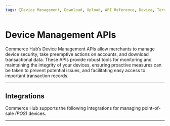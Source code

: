 ```yaml
---
tags: [Device Management, Download, Upload, API Reference, Device, Terminal, Point-of-Sale]
---
```


# Device Management APIs

Commerce Hub’s Device Management APIs allow merchants to manage device security, take preemptive actions on accounts, and download transactional data. These APIs provide robust tools for monitoring and maintaining the integrity of your devices, ensuring proactive measures can be taken to prevent potential issues, and facilitating easy access to important transaction records.

---

## Integrations

Commerce Hub supports the following integrations for managing point-of-sale *(POS)* devices.

<!-- type: row -->

<!-- type: card
title: Certificate Management
description: Upload a client certificate to Commerce Hub to enable secure, encrypted data in response messages.
link: docs/Resources/API-Documents/Device-Management/Client-Certificate-Upload.md
-->

<!-- type: card
title: EMV CAPK Data
description: Manage the authentication of EMV payment cards, ensuring their validation during transaction.
link: ?path=docs/Resources/API-Documents/Device-Management/CAPK.md
-->

<!-- type: card
title: Key Management
description: To achieve PCI DSS compliance by implementing a crypto system that manages the secure creation, exchange, distribution, storage and use of cryptographic keys.
link: 
-->

<!-- type: card
title: POS Decision Tables
description: Commerce Hub’s POS Decision Tables enable POS applications to take preemptive actions on accounts presented for transactions.
link: ?path=docs/Resources/API-Documents/Device-Management/Decision-Table.md
-->

<!-- type: row-end -->

---
